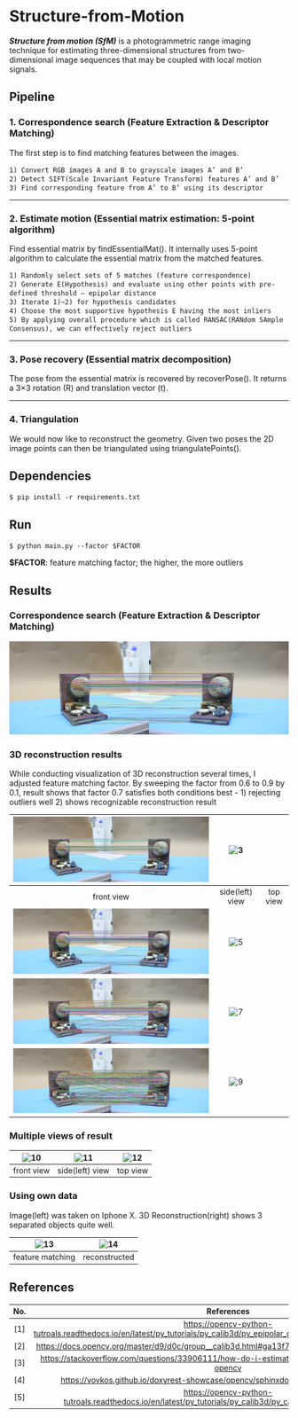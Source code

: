 # Structure-from-Motion
***Structure from motion (SfM)*** is a photogrammetric range imaging technique for estimating three-dimensional structures from two-dimensional image sequences that may be coupled with local motion signals.

## Pipeline
### 1. Correspondence search (Feature Extraction & Descriptor Matching)
The first step is to find matching features between the images. 

	1) Convert RGB images A and B to grayscale images A’ and B’
	2) Detect SIFT(Scale Invariant Feature Transform) features A’ and B’
	3) Find corresponding feature from A’ to B’ using its descriptor

---
	
### 2. Estimate motion (Essential matrix estimation: 5-point algorithm)
Find essential matrix by findEssentialMat(). It internally uses 5-point algorithm to calculate the essential matrix from the matched features.

	1) Randomly select sets of 5 matches (feature correspondence)
	2) Generate E(Hypothesis) and evaluate using other points with pre-defined threshold – epipolar distance
	3) Iterate 1)~2) for hypothesis candidates
	4) Choose the most supportive hypothesis E having the most inliers
	5) By applying overall procedure which is called RANSAC(RANdom SAmple Consensus), we can effectively reject outliers

---

### 3. Pose recovery (Essential matrix decomposition)
The pose from the essential matrix is recovered by recoverPose(). It returns a 3×3 rotation (R) and translation vector (t).

---

### 4. Triangulation
We would now like to reconstruct the geometry. Given two poses the 2D image points can then be triangulated using triangulatePoints().

## Dependencies
```
$ pip install -r requirements.txt
```

## Run
```
$ python main.py --factor $FACTOR
```
**$FACTOR**: feature matching factor; the higher, the more outliers

## Results
### Correspondence search (Feature Extraction & Descriptor Matching)
![1](save/matches(0.7).jpg)

### 3D reconstruction results
While conducting visualization of 3D reconstruction several times, I adjusted feature matching factor. By sweeping the factor from 0.6 to 0.9 by 0.1, result shows that factor 0.7 satisfies both conditions best - 1) rejecting outliers well 2) shows recognizable reconstruction result  

| ![2](save/matches(0.6).jpg) | ![3](save/reconstructed_color(0.6).jpg) |  |
|:---:|:---:|:---:|
| front view | side(left) view | top view |
| ![4](save/matches(0.7).jpg) | ![5](save/reconstructed_color(0.7).jpg) |  |
| ![6](save/matches(0.8).jpg) | ![7](save/reconstructed_color(0.8).jpg) |  |
| ![8](save/matches(0.9).jpg) | ![9](save/reconstructed_color(0.9).jpg) |  |

### Multiple views of result
| ![10](save/reconstructed_color_front(0.7).jpg) | ![11](save/reconstructed_color_left(0.7).jpg) | ![12](save/reconstructed_color_top(0.7).jpg) |
|:---:|:---:|:---:|
| front view | side(left) view | top view |

### Using own data
Image(left) was taken on Iphone X. 3D Reconstruction(right) shows 3 separated objects quite well.

| ![13](save/matches_listerine.jpg) | ![14](save/reconstructed_listerine.jpg) |
|:---:|:---:|
| feature matching | reconstructed |

## References
| No. | References |
|:---:|:---:|
|[1] | https://opencv-python-tutroals.readthedocs.io/en/latest/py_tutorials/py_calib3d/py_epipolar_geometry/py_epipolar_geometry.html |
|[2] | https://docs.opencv.org/master/d9/d0c/group__calib3d.html#ga13f7e34de8fa516a686a56af1196247f |
|[3] | https://stackoverflow.com/questions/33906111/how-do-i-estimate-positions-of-two-cameras-in-opencv |
|[4] | https://vovkos.github.io/doxyrest-showcase/opencv/sphinxdoc/page_tutorial_py_pose.html |
|[5] | https://opencv-python-tutroals.readthedocs.io/en/latest/py_tutorials/py_calib3d/py_calibration/py_calibration.html |